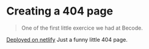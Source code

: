 # Creating a 404 page
> One of the first little exercice we had at Becode.

[Deployed on netlify](https://jolly-torvalds-be49d2.netlify.com/)
Just a funny little 404 page.